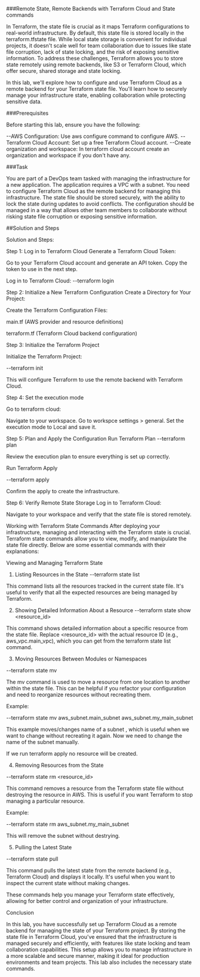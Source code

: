 ###Remote State, Remote Backends with Terraform Cloud and State commands

In Terraform, the state file is crucial as it maps Terraform configurations to real-world infrastructure. By default, this state file is stored locally in the terraform.tfstate file. While local state storage is convenient for individual projects, it doesn't scale well for team collaboration due to issues like state file corruption, lack of state locking, and the risk of exposing sensitive information. To address these challenges, Terraform allows you to store state remotely using remote backends, like S3 or Terraform Cloud, which offer secure, shared storage and state locking.

In this lab, we'll explore how to configure and use Terraform Cloud as a remote backend for your Terraform state file. You'll learn how to securely manage your infrastructure state, enabling collaboration while protecting sensitive data.


###Prerequisites

Before starting this lab, ensure you have the following:

--AWS Configuration: Use aws configure command to configure AWS.
--Terraform Cloud Account: Set up a free Terraform Cloud account.
--Create organization and workspace: In terraform cloud account create an organization and workspace if you don't have any.

###Task

You are part of a DevOps team tasked with managing the infrastructure for a new application. The application requires a VPC with a subnet. You need to configure Terraform Cloud as the remote backend for managing this infrastructure. The state file should be stored securely, with the ability to lock the state during updates to avoid conflicts. The configuration should be managed in a way that allows other team members to collaborate without risking state file corruption or exposing sensitive information.

##Solution and Steps

Solution and Steps:

Step 1: Log in to Terraform Cloud
Generate a Terraform Cloud Token:

Go to your Terraform Cloud account and generate an API token.
Copy the token to use in the next step.

Log in to Terraform Cloud:
--terraform login


Step 2: Initialize a New Terraform Configuration
Create a Directory for Your Project:

Create the Terraform Configuration Files:

main.tf (AWS provider and resource definitions)

terraform.tf (Terraform Cloud backend configuration)


Step 3: Initialize the Terraform Project

Initialize the Terraform Project:

--terraform init

This will configure Terraform to use the remote backend with Terraform Cloud.


Step 4: Set the execution mode

Go to terraform cloud:

Navigate to your workspace.
Go to workspce settings > general.
Set the execution mode to Local and save it.

Step 5: Plan and Apply the Configuration
Run Terraform Plan
--terraform plan

Review the execution plan to ensure everything is set up correctly.

Run Terraform Apply

--terraform apply

Confirm the apply to create the infrastructure.

Step 6: Verify Remote State Storage
Log in to Terraform Cloud:

Navigate to your workspace and verify that the state file is stored remotely.

Working with Terraform State Commands
After deploying your infrastructure, managing and interacting with the Terraform state is crucial. Terraform state commands allow you to view, modify, and manipulate the state file directly. Below are some essential commands with their explanations:

Viewing and Managing Terraform State
1. Listing Resources in the State
--terraform state list

This command lists all the resources tracked in the current state file. It's useful to verify that all the expected resources are being managed by Terraform.

2. Showing Detailed Information About a Resource
--terraform state show <resource_id>

This command shows detailed information about a specific resource from the state file. Replace <resource_id> with the actual resource ID (e.g., aws_vpc.main_vpc), which you can get from the terraform state list command.

3. Moving Resources Between Modules or Namespaces

--terraform state mv <source> <destination>

The mv command is used to move a resource from one location to another within the state file. This can be helpful if you refactor your configuration and need to reorganize resources without recreating them.

Example:

--terraform state mv aws_subnet.main_subnet aws_subnet.my_main_subnet

This example moves/changes name of a subnet , which is useful when we want to change without recreating it again. Now we need to change the name of the subnet manually.

If we run terraform apply no resource will be created.

4. Removing Resources from the State

--terraform state rm <resource_id>

This command removes a resource from the Terraform state file without destroying the resource in AWS. This is useful if you want Terraform to stop managing a particular resource.

Example:

--terraform state rm aws_subnet.my_main_subnet


This will remove the subnet without destrying.

5. Pulling the Latest State

--terraform state pull

This command pulls the latest state from the remote backend (e.g., Terraform Cloud) and displays it locally. It's useful when you want to inspect the current state without making changes.

These commands help you manage your Terraform state effectively, allowing for better control and organization of your infrastructure.

Conclusion

In this lab, you have successfully set up Terraform Cloud as a remote backend for managing the state of your Terraform project. By storing the state file in Terraform Cloud, you've ensured that the infrastructure is managed securely and efficiently, with features like state locking and team collaboration capabilities. This setup allows you to manage infrastructure in a more scalable and secure manner, making it ideal for production environments and team projects. This lab also includes the necessary state commands.
